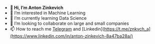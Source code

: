 - **👋 Hi, I’m Anton Zinkevich**
- 👀 I’m interested in Machine Learning
- 🌱 I’m currently learning Data Science
- 💞️ I’m looking to collaborate on large and small companies
- 📫 How to reach me [Telegram](https://t.me/znkvch_a) and [Linkedin](https://t.me/znkvch_a](https://www.linkedin.com/in/anton-zinkevich-8a47ba28a/)

